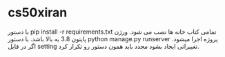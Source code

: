 # cs50xiran
با دستور
pip install -r requirements.txt
تمامی کتاب خانه ها نصب می شود.
ورژن پایتون 3.8 به بالا باشد.
با دستور python manage.py runserver پروژه اجرا میشود. اگر در فایل setting تغییراتی ایجاد بشود مجدد باید همون دستور رو تکرار کرد.
